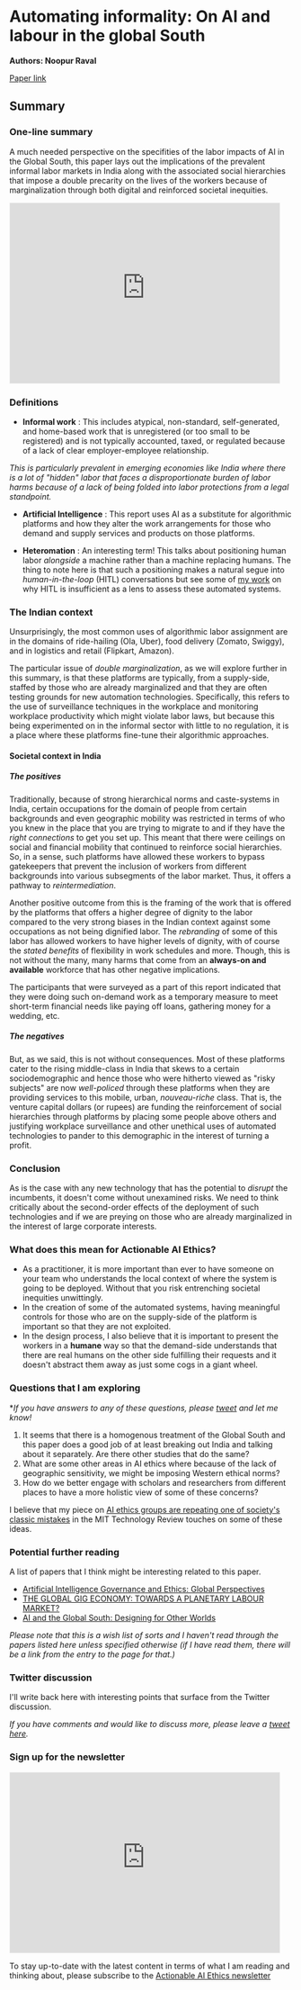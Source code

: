 # Automating informality: On AI and labour in the global South

**Authors: Noopur Raval** 

[Paper link](https://www.giswatch.org/node/6202)

## Summary 

### One-line summary

A much needed perspective on the specifities of the labor impacts of AI in the Global South, this paper lays out the implications of the prevalent informal labor markets in India along with the associated social hierarchies that impose a double precarity on the lives of the workers because of marginalization through both digital and reinforced societal inequities.

<iframe src="https://actionableaiethics.substack.com/embed" width="480" height="320" style="border:1px solid #EEE; background:white;" frameborder="0" scrolling="no"></iframe>

### Definitions

* **Informal work** : This includes atypical, non-standard, self-generated, and home-based work that is unregistered (or too small to be registered) and is not typically accounted, taxed, or regulated because of a lack of clear employer-employee relationship.

*This is particularly prevalent in emerging economies like India where there is a lot of "hidden" labor that faces a disproportionate burden of labor harms because of a lack of being folded into labor protections from a legal standpoint.*

* **Artificial Intelligence** : This report uses AI as a substitute for algorithmic platforms and how they alter the work arrangements for those who demand and supply services and products on those platforms.

* **Heteromation** : An interesting term! This talks about positioning human labor *alongside* a machine rather than a machine replacing humans. The thing to note here is that such a positioning makes a natural segue into *human-in-the-loop* (HITL) conversations but see some of [my work](https://atg-abhishek.github.io) on why HITL is insufficient as a lens to assess these automated systems.

### The Indian context

Unsurprisingly, the most common uses of algorithmic labor assignment are in the domains of ride-hailing (Ola, Uber), food delivery (Zomato, Swiggy), and in logistics and retail (Flipkart, Amazon). 

The particular issue of *double marginalization*, as we will explore further in this summary, is that these platforms are typically, from a supply-side, staffed by those who are already marginalized and that they are often testing grounds for new automation technologies.
Specifically, this refers to the use of surveillance techniques in the workplace and monitoring workplace productivity which might violate labor laws, but because this being experimented on in the informal sector with little to no regulation, it is a place where these platforms fine-tune their algorithmic approaches.

#### Societal context in India 

##### The positives

Traditionally, because of strong hierarchical norms and caste-systems in India, certain occupations for the domain of people from certain backgrounds and even geographic mobility was restricted in terms of who you knew in the place that you are trying to migrate to and if they have the *right connections* to get you set up.
This meant that there were ceilings on social and financial mobility that continued to reinforce social hierarchies. 
So, in a sense, such platforms have allowed these workers to bypass gatekeepers that prevent the inclusion of workers from different backgrounds into various subsegments of the labor market. Thus, it offers a pathway to *reintermediation*.

Another positive outcome from this is the framing of the work that is offered by the platforms that offers a higher degree of dignity to the labor compared to the very strong biases in the Indian context against some occupations as not being dignified labor. 
The *rebranding* of some of this labor has allowed workers to have higher levels of dignity, with of course the *stated benefits* of flexibility in work schedules and more. Though, this is not without the many, many harms that come from an **always-on and available** workforce that has other negative implications. 

The participants that were surveyed as a part of this report indicated that they were doing such on-demand work as a temporary measure to meet short-term financial needs like paying off loans, gathering money for a wedding, etc.

##### The negatives

But, as we said, this is not without consequences. 
Most of these platforms cater to the rising middle-class in India that skews to a certain sociodemographic and hence those who were hitherto viewed as "risky subjects" are now *well-policed* through these platforms when they are providing services to this mobile, urban, *nouveau-riche* class. 
That is, the venture capital dollars (or rupees) are funding the reinforcement of social hierarchies through platforms by placing some people above others and justifying workplace surveillance and other unethical uses of automated technologies to pander to this demographic in the interest of turning a profit. 

### Conclusion 

As is the case with any new technology that has the potential to *disrupt* the incumbents, it doesn't come without unexamined risks. We need to think critically about the second-order effects of the deployment of such technologies and if we are preying on those who are already marginalized in the interest of large corporate interests. 

### What does this mean for Actionable AI Ethics?

* As a practitioner, it is more important than ever to have someone on your team who understands the local context of where the system is going to be deployed. Without that you risk entrenching societal inequities unwittingly. 
* In the creation of some of the automated systems, having meaningful controls for those who are on the supply-side of the platform is important so that they are not exploited. 
* In the design process, I also believe that it is important to present the workers in a **humane** way so that the demand-side understands that there are real humans on the other side fulfilling their requests and it doesn't abstract them away as just some cogs in a giant wheel.

### Questions that I am exploring

**If you have answers to any of these questions, please [tweet](https://twitter.com/actionable_ai/status/1322044315863048192?s=20) and let me know!*

1. It seems that there is a homogenous treatment of the Global South and this paper does a good job of at least breaking out India and talking about it separately. Are there other studies that do the same? 
2. What are some other areas in AI ethics where because of the lack of geographic sensitivity, we might be imposing Western ethical norms? 
3. How do we better engage with scholars and researchers from different places to have a more holistic view of some of these concerns? 

I believe that my piece on [AI ethics groups are repeating one of society's classic mistakes](https://www.technologyreview.com/2020/09/14/1008323/ai-ethics-representation-artificial-intelligence-opinion/) in the MIT Technology Review touches on some of these ideas.

### Potential further reading

A list of papers that I think might be interesting related to this paper.

* [Artificial Intelligence Governance and Ethics: Global Perspectives](https://arxiv.org/abs/1907.03848) 
* [THE GLOBAL GIG ECONOMY: TOWARDS A PLANETARY LABOUR MARKET?](https://ora.ox.ac.uk/objects/uuid:f3bf8e6a-9f42-4b16-8f81-73f0ae8aad4f/download_file?file_format=pdf&safe_filename=Planetary%2BLabour%2BMarket%2B3.pdf&type_of_work=Journal+article)
* [AI and the Global South: Designing for Other Worlds](https://papers.ssrn.com/sol3/papers.cfm?abstract_id=3403010)

*Please note that this is a wish list of sorts and I haven't read through the papers listed here unless specified otherwise (if I have read them, there will be a link from the entry to the page for that.)*

### Twitter discussion

I'll write back here with interesting points that surface from the Twitter discussion. 

*If you have comments and would like to discuss more, please leave a [tweet here](https://twitter.com/actionable_ai/status/1322044315863048192?s=20).*

### Sign up for the newsletter

<iframe src="https://actionableaiethics.substack.com/embed" width="480" height="320" style="border:1px solid #EEE; background:white;" frameborder="0" scrolling="no"></iframe>

To stay up-to-date with the latest content in terms of what I am reading and thinking about, please subscribe to the [Actionable AI Ethics newsletter](https://actionableaiethics.substack.com)